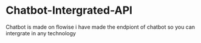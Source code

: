 # Chatbot-Intergrated-API
Chatbot is made on flowise i have made the endpiont of chatbot so you can intergrate in any technology 
